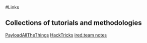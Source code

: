 #Links

## Collections of tutorials and methodologies
[PayloadAllTheThings](https://github.com/swisskyrepo/PayloadsAllTheThings)
[HackTricks](https://book.hacktricks.xyz/)
[ired.team notes](https://www.ired.team/)
